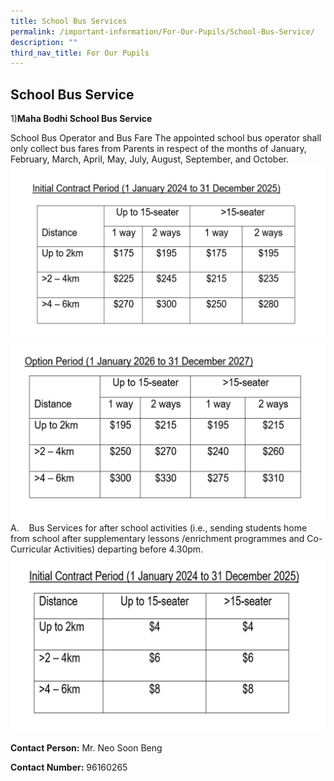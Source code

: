 ```yaml
---
title: School Bus Services
permalink: /important-information/For-Our-Pupils/School-Bus-Service/
description: ""
third_nav_title: For Our Pupils
---
```

## School Bus Service

1)**Maha Bodhi School Bus Service**

School Bus Operator and Bus Fare
The appointed school bus operator shall only collect bus fares from Parents in respect of the months of January, February, March, April, May, July, August, September, and October.
![](/images/a%20table%20.jpg)
![](/images/b%20table.jpg)
A.    Bus Services for after school activities (i.e., sending students home from school after supplementary lessons /enrichment programmes and Co-Curricular Activities) departing before 4.30pm.
![](/images/d%20table%202.jpg)














**Contact Person:** Mr. Neo Soon Beng  

**Contact Number:** 96160265